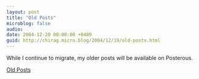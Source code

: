 ```yaml
---
layout: post
title: "Old Posts"
microblog: false
audio: 
date: 2004-12-20 00:00:00 +0400
guid: http://chirag.micro.blog/2004/12/19/old-posts.html
---
```

<p>While I continue to migrate, my older posts will be available on Posterous.</p>
<p><a href="http://chiragnd.posterous.com" target="_blank">Old Posts</a></p>
